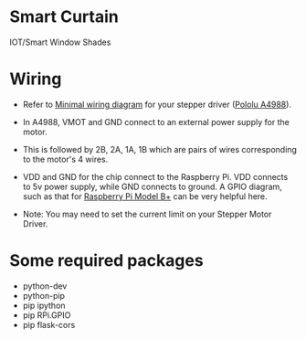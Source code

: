 # Smart Curtain
IOT/Smart Window Shades

# Wiring
* Refer to [Minimal wiring diagram](https://www.google.com/search?q=minimal+wiring+diagram+stepper+motor)
for your stepper driver ([Pololu A4988](https://www.pololu.com/product/1182)).

* In A4988, VMOT and GND connect to an external power supply for the motor. 

* This is followed by 2B, 2A, 1A, 1B which are pairs of wires corresponding to the motor's 4 wires.

* VDD and GND for the chip connect to the Raspberry Pi. VDD connects to 5v power supply, while
GND connects to ground. A GPIO diagram, such as that for 
[Raspberry Pi Model B+](pi4j.com/pins/model-b-plus.html) can be very helpful here.

* Note: You may need to set the current limit on your Stepper Motor Driver.

# Some required packages
* python-dev
* python-pip
* pip ipython
* pip RPi.GPIO
* pip flask-cors